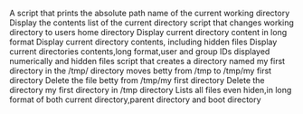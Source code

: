 A script that prints the absolute path name of the current working directory
Display the contents list of the current directory
script that changes working directory to users home directory
Display current directory content in long format
Display current directory contents, including hidden files
Display current directories contents,long format,user and group IDs displayed numerically and hidden files
script that creates a directory named my first directory in the /tmp/ directory
moves betty from /tmp to /tmp/my first directory
Delete the file betty from /tmp/my first directory
Delete the directory my first directory in /tmp directory
Lists all files even hiden,in long format of both current directory,parent directory and boot directory
